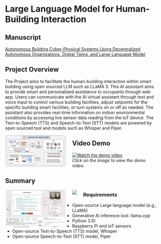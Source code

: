 # Large Language Model for Human-Building Interaction

## Manuscript
[Autonomous Building Cyber-Physical Systems Using Decentralized Autonomous Organizations, Digital Twins, and Large Language Model](https://arxiv.org/abs/2410.19262)
## Project Overview
The Project aims to facilitate the human-building interaction within smart building using open sourced LLM such as LLaMA 3. This AI assistant aims to provide smart and personalized assistance to occupants through web app. Users can communicate with the AI virtual assistant through text and voice input to control various building facilities, adjust setpoints for the specific building smart facilities, or turn systems on or off as needed. The assistant also provides real-time information on indoor environmental conditions by accessing live sensor data reading from the IoT device. The Text-to-Speech (TTS) and Speech-to-Text (STT) models are powered by open sourced tool and models such as Whisper and Piper.

<img src="/fig2.png" style="float: left; margin-right: 20px; max-width: 200px;">

## Video Demo
[![Watch the demo video](https://img.youtube.com/vi/0SyZHvmadZA/0.jpg)](https://www.youtube.com/watch?v=0SyZHvmadZA)  
*Click on the image to view the demo video.*

## Summary
<img src="/fig1.png" style="float: left; margin-right: 20px; max-width: 200px;">
<img src="/equipment.png" style="float: left; margin-right: 20px; max-width: 200px;">

### Requirements
- Open-source Large language model (e.g., LLaMA)
- Generative AI inference tool. llama.cpp
- Python 3.10
- Raspberry Pi and IoT sensors
- Open-source Text-to-Speech (TTS) model, Whisper
- Open-source Speech-to-Text (STT) model, Piper




